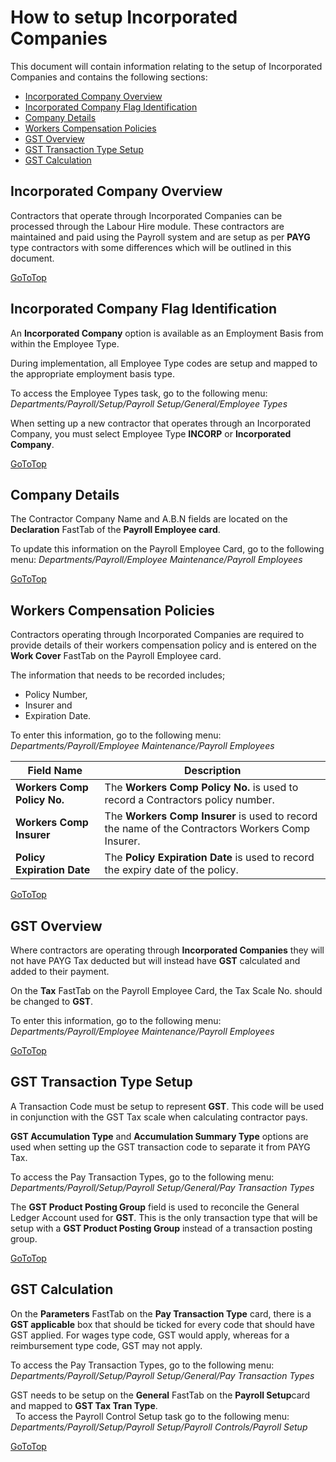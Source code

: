 # How to setup Incorporated Companies

This document will contain information relating to the setup of Incorporated Companies and contains the
following sections:

- [Incorporated Company Overview](#incorporated-company-overview)
- [Incorporated Company Flag Identification](#incorporated-company-flag-identification)
- [Company Details](#company-details)
- [Workers Compensation Policies](#workers-compensation-policies)
- [GST Overview](#gst-overview)
- [GST Transaction Type Setup](#gst-transaction-type-setup)
- [GST Calculation](#gst-calculation)

## Incorporated Company Overview

Contractors that operate through Incorporated Companies can be processed through the Labour Hire module. These contractors are
maintained and paid using the Payroll system and are setup as per **PAYG** type contractors with some differences which will be outlined in this document.

[GoToTop](#how-to-setup-incorporated-companies)

## Incorporated Company Flag Identification

An **Incorporated Company** option is available as an Employment Basis from within the Employee Type. 

During implementation, all Employee Type codes are setup and mapped to the appropriate employment basis type. 

To access the Employee Types task, go to the following menu: *Departments/Payroll/Setup/Payroll Setup/General/Employee Types*

When setting up a new contractor that operates through an Incorporated Company, you must select Employee Type **INCORP** or **Incorporated Company**.

[GoToTop](#how-to-setup-incorporated-companies)
     
## Company Details

The Contractor Company Name and A.B.N fields are located on the **Declaration** FastTab of the **Payroll Employee card**.

To update this information on the Payroll Employee Card, go to the following menu: *Departments/Payroll/Employee Maintenance/Payroll Employees*

[GoToTop](#how-to-setup-incorporated-companies)

## Workers Compensation Policies

Contractors operating through Incorporated Companies are required to provide details of their workers compensation policy and is entered on the **Work Cover** FastTab on the Payroll Employee card.

The information that needs to be recorded includes; 
- Policy Number, 
- Insurer and
- Expiration Date.

To enter this information, go to the following menu: *Departments/Payroll/Employee Maintenance/Payroll Employees*

   |Field Name|Description|  
   |---------------------------------|---------------------------------------|  
   |**Workers Comp Policy No.**|The **Workers Comp Policy No.** is used to record a Contractors policy number.|
   |**Workers Comp Insurer**|The **Workers Comp Insurer** is used to record the name of the Contractors Workers Comp Insurer.|
   |**Policy Expiration Date**|The **Policy Expiration Date** is used to record the expiry date of the policy.|


[GoToTop](#how-to-setup-incorporated-companies)
    
## GST Overview

Where contractors are operating through **Incorporated Companies** they will not have PAYG Tax deducted but will instead have **GST** calculated and added to their payment.

On the **Tax** FastTab on the Payroll Employee Card, the Tax Scale No. should be changed to **GST**.

To enter this information, go to the following menu: *Departments/Payroll/Employee Maintenance/Payroll Employees*

[GoToTop](#how-to-setup-incorporated-companies)

## GST Transaction Type Setup

A Transaction Code must be setup to represent **GST**. This code will be used in conjunction with the GST Tax scale when calculating contractor pays.

**GST Accumulation Type** and **Accumulation Summary Type** options are used when setting up the GST transaction code to separate it from PAYG Tax.

To access the Pay Transaction Types, go to the following menu: *Departments/Payroll/Setup/Payroll Setup/General/Pay Transaction Types*

The **GST Product Posting Group** field is used to reconcile the General Ledger Account used for **GST**. This is the only transaction type that will be setup with a **GST Product Posting Group** instead of a transaction posting group.

[GoToTop](#how-to-setup-incorporated-companies)

## GST Calculation

On the **Parameters** FastTab on the **Pay Transaction Type** card, there is a **GST applicable** box that should be ticked for every code that should have GST applied. For wages type code, GST would apply, whereas for a reimbursement type code, GST may not apply.

To access the Pay Transaction Types, go to the following menu: *Departments/Payroll/Setup/Payroll Setup/General/Pay Transaction Types*

GST needs to be setup on the **General** FastTab on the **Payroll Setup**card and mapped to **GST Tax Tran Type**.  
 
To access the Payroll Control Setup task go to the following menu: *Departments/Payroll/Setup/Payroll Setup/Payroll Controls/Payroll Setup*

 [GoToTop](#how-to-setup-incorporated-companies)

